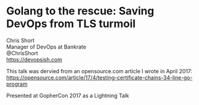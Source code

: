 # Golang to the rescue: Saving DevOps from TLS turmoil

Chris Short  
Manager of DevOps at Bankrate  
@ChrisShort  
https://devopsish.com

This talk was dervied from an opensource.com article I wrote in April 2017:  
https://opensource.com/article/17/4/testing-certificate-chains-34-line-go-program

Presented at GopherCon 2017 as a Lightning Talk